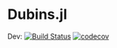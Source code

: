 # Dubins.jl


Dev: [![Build Status](https://travis-ci.org/kaarthiksundar/Dubins.jl.svg?branch=master)](https://travis-ci.org/kaarthiksundar/Dubins.jl)
[![codecov](https://codecov.io/gh/kaarthiksundar/Dubins.jl/branch/master/graph/badge.svg)](https://codecov.io/gh/kaarthiksundar/Dubins.jl)

